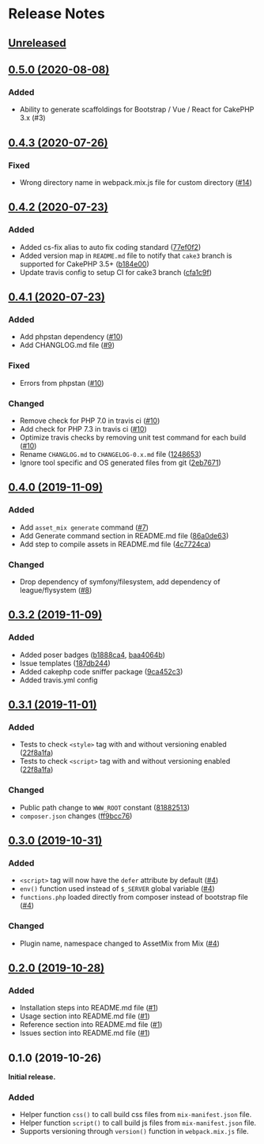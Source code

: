 # Release Notes

## [Unreleased](https://github.com/ishanvyas22/asset-mix/compare/0.5.0...cake3)

## [0.5.0 (2020-08-08)](https://github.com/ishanvyas22/asset-mix/compare/0.4.3...0.5.0)

### Added
- Ability to generate scaffoldings for Bootstrap / Vue / React for CakePHP 3.x (#3)

## [0.4.3 (2020-07-26)](https://github.com/ishanvyas22/asset-mix/compare/0.4.2...0.4.3)

### Fixed
- Wrong directory name in webpack.mix.js file for custom directory ([#14](https://github.com/ishanvyas22/asset-mix/issues/14))

## [0.4.2 (2020-07-23)](https://github.com/ishanvyas22/asset-mix/compare/0.4.1...0.4.2)

### Added
-  Added cs-fix alias to auto fix coding standard ([77ef0f2](https://github.com/ishanvyas22/asset-mix/commit/77ef0f2dab115abaf051087b020fe5966042f52d))
-  Added version map in `README.md` file to notify that `cake3` branch is supported for CakePHP 3.5+ ([b184e00](https://github.com/ishanvyas22/asset-mix/commit/b184e000cc57baa7b5527845cbe4268cef1a7ecb))
-  Update travis config to setup CI for cake3 branch ([cfa1c9f](https://github.com/ishanvyas22/asset-mix/commit/cfa1c9f926c62b4aaec813295dca0fda7048cff1))

## [0.4.1 (2020-07-23)](https://github.com/ishanvyas22/asset-mix/compare/0.4.0...0.4.1)

### Added
- Add phpstan dependency ([#10](https://github.com/ishanvyas22/asset-mix/pull/10))
- Add CHANGLOG.md file ([#9](https://github.com/ishanvyas22/asset-mix/issues/9))

### Fixed
- Errors from phpstan ([#10](https://github.com/ishanvyas22/asset-mix/pull/10))

### Changed
- Remove check for PHP 7.0 in travis ci ([#10](https://github.com/ishanvyas22/asset-mix/pull/10))
- Add check for PHP 7.3 in travis ci ([#10](https://github.com/ishanvyas22/asset-mix/pull/10))
- Optimize travis checks by removing unit test command for each build ([#10](https://github.com/ishanvyas22/asset-mix/pull/10))
- Rename `CHANGLOG.md` to `CHANGELOG-0.x.md` file ([1248653](https://github.com/ishanvyas22/asset-mix/commit/1248653fb1e72980af11ac9e4e654fb8d8c13073))
-  Ignore tool specific and OS generated files from git ([2eb7671](https://github.com/ishanvyas22/asset-mix/commit/2eb7671a1d8918ae1359370d335aa3a6eb933ec3))

## [0.4.0 (2019-11-09)](https://github.com/ishanvyas22/asset-mix/compare/0.3.2...0.4.0)

### Added
- Add `asset_mix generate` command ([#7](https://github.com/ishanvyas22/asset-mix/pull/7))
- Add Generate command section in README.md file ([86a0de63](https://github.com/ishanvyas22/asset-mix/commit/9ac452222d69a4ab684d43fcff5b85f286a0de63))
- Add step to compile assets in README.md file ([4c7724ca](https://github.com/ishanvyas22/asset-mix/commit/5e7b99aec6be46f4b27395bf37c480624c7724ca))

### Changed
- Drop dependency of symfony/filesystem, add dependency of league/flysystem ([#8](https://github.com/ishanvyas22/asset-mix/pull/8))

## [0.3.2 (2019-11-09)](https://github.com/ishanvyas22/asset-mix/compare/0.3.1...0.3.2)

### Added
- Added poser badges ([b1888ca4](https://github.com/ishanvyas22/asset-mix/commit/53e34fe1cd3a8909f64464679662da5bb1888ca4), [baa4064b](https://github.com/ishanvyas22/asset-mix/commit/6473779254872498f5355eea38966d7abaa4064b))
- Issue templates ([187db244](https://github.com/ishanvyas22/asset-mix/commit/60ef6d736c946e754785fab7253a2b93187db244))
- Added cakephp code sniffer package ([9ca452c3](https://github.com/ishanvyas22/asset-mix/commit/76340bbf5b6b3e5b3ff36b6f229984439ca452c3))
- Added travis.yml config

## [0.3.1 (2019-11-01)](https://github.com/ishanvyas22/asset-mix/compare/0.3.0...0.3.1)

### Added
- Tests to check `<style>` tag with and without versioning enabled ([22f8a1fa](https://github.com/ishanvyas22/asset-mix/pull/5/commits/191b57bd9bcfca791eea43ae9934268b22f8a1fa))
- Tests to check `<script>` tag with and without versioning enabled ([22f8a1fa](https://github.com/ishanvyas22/asset-mix/pull/5/commits/191b57bd9bcfca791eea43ae9934268b22f8a1fa))

### Changed
- Public path change to `WWW_ROOT` constant ([81882513](https://github.com/ishanvyas22/asset-mix/pull/5/commits/1a084d2dcbc311ce1d36a438d458dafe81882513))
- `composer.json` changes ([ff9bcc76](https://github.com/ishanvyas22/asset-mix/pull/5/commits/ed7ab236a8aa6ea0a9f87818f70d5858ff9bcc76))

## [0.3.0 (2019-10-31)](https://github.com/ishanvyas22/asset-mix/compare/0.2.0...0.3.0)

### Added
- `<script>` tag will now have the `defer` attribute by default ([#4](https://github.com/ishanvyas22/asset-mix/pull/4))
- `env()` function used instead of `$_SERVER` global variable ([#4](https://github.com/ishanvyas22/asset-mix/pull/4))
- `functions.php` loaded directly from composer instead of bootstrap file ([#4](https://github.com/ishanvyas22/asset-mix/pull/4))

### Changed
- Plugin name, namespace changed to AssetMix from Mix ([#4](https://github.com/ishanvyas22/asset-mix/pull/4))

## [0.2.0 (2019-10-28)](https://github.com/ishanvyas22/asset-mix/compare/0.1.0...0.2.0)

### Added
- Installation steps into README.md file ([#1](https://github.com/ishanvyas22/asset-mix/pull/1))
- Usage section into README.md file ([#1](https://github.com/ishanvyas22/asset-mix/pull/1))
- Reference section into README.md file ([#1](https://github.com/ishanvyas22/asset-mix/pull/1))
- Issues section into README.md file ([#1](https://github.com/ishanvyas22/asset-mix/pull/1))

## 0.1.0 (2019-10-26)

**Initial release.**

### Added
- Helper function `css()` to call build css files from `mix-manifest.json` file.
- Helper function `script()` to call build js files from `mix-manifest.json` file.
- Supports versioning through `version()` function in `webpack.mix.js` file.
